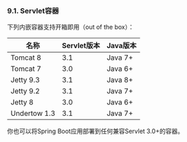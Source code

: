 ### 9.1. Servlet容器

下列内嵌容器支持开箱即用（out of the box）：

|名称|Servlet版本|Java版本|
|--------|:-------|:-------|
|Tomcat 8|3.1|Java 7+|
|Tomcat 7|3.0|Java 6+|
|Jetty 9.3|3.1|Java 8+|
|Jetty 9.2|3.1|Java 7+|
|Jetty 8|3.0|Java 6+|
|Undertow 1.3|3.1|Java 7+|

你也可以将Spring Boot应用部署到任何兼容Servlet 3.0+的容器。
